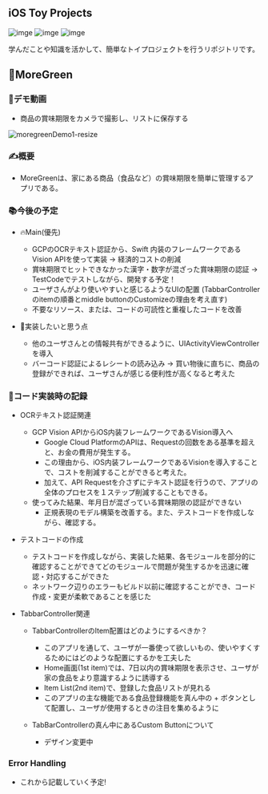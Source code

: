 ## iOS Toy Projects
![imge](https://img.shields.io/badge/ProjectType-SingleProject-green) ![imge](https://img.shields.io/badge/Language-Swift-red) ![imge](https://img.shields.io/badge/Tools-Xcode-blue)

学んだことや知識を活かして、簡単なトイプロジェクトを行うリポジトリです。
<br />

## 🌱MoreGreen
### 🎥デモ動画
- 商品の賞味期限をカメラで撮影し、リストに保存する

![moregreenDemo1-resize](https://user-images.githubusercontent.com/89962765/227226327-d9b9803e-4a91-4f6b-ab98-c3753495aa67.gif)

### ✍️概要
- MoreGreenは、家にある商品（食品など）の賞味期限を簡単に管理するアプリである。



### 📚今後の予定
* 🔥Main(優先)
  * GCPのOCRテキスト認証から、Swift 内装のフレームワークであるVision APIを使って実装 -> 経済的コストの削減
  * 賞味期限でヒットできなかった漢字・数字が混ざった賞味期限の認証 -> TestCodeでテストしながら、開発する予定！
  * ユーザさんがより使いやすいと感じるようなUIの配置 (TabbarControllerのitemの順番とmiddle buttonのCustomizeの理由を考え直す)
  * 不要なリソース、または、コードの可読性と重複したコードを改善

* 🌱実装したいと思う点
  * 他のユーザさんとの情報共有ができるように、UIActivityViewControllerを導入
  * バーコード認証によるレシートの読み込み -> 買い物後に直ちに、商品の登録ができれば、ユーザさんが感じる便利性が高くなると考えた

### 🧐コード実装時の記録
* OCRテキスト認証関連
  * GCP Vision APIからiOS内装フレームワークであるVision導入へ
    - Google Cloud PlatformのAPIは、Requestの回数をある基準を超えと、お金の費用が発生する。
    - この理由から、iOS内装フレームワークであるVisionを導入することで、コストを削減することができると考えた。
    - 加えて、API Requestを介さずにテキスト認証を行うので、アプリの全体のプロセスを１ステップ削減することもできる。
  * 使ってみた結果、年月日が混ざっている賞味期限の認証ができない
    - 正規表現のモデル構築を改善する。また、テストコードを作成しながら、確認する。
* テストコードの作成
  * テストコードを作成しながら、実装した結果、各モジュールを部分的に確認することができてどのモジュールで問題が発生するかを迅速に確認・対応するこができた
  * ネットワーク辺りのエラーもビルド以前に確認することができ、コード作成・変更が柔軟であることを感じた
  
* TabbarController関連
  * TabbarControllerのItem配置はどのようにするべきか？
    - このアプリを通して、ユーザが一番使って欲しいもの、使いやすくするためにはどのような配置にするかを工夫した
    - Home画面(1st item)では、7日以内の賞味期限を表示させ、ユーザが家の食品をより意識するように誘導する
    - Item List(2nd item)で、登録した食品リストが見れる
    - このアプリの主な機能である食品登録機能を真ん中の + ボタンとして配置し、ユーザが使用するときの注目を集めるように
  
  * TabBarControllerの真ん中にあるCustom Buttonについて
    - デザイン変更中

### Error Handling
* これから記載していく予定!

  
  
